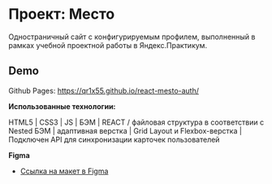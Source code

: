 # Проект: Место

Одностраничный сайт с конфигурируемым профилем, выполненный в рамках учебной проектной работы в Яндекс.Практикум.

## Demo

Github Pages: https://qr1x55.github.io/react-mesto-auth/

**Использованные технологии:**

HTML5 | CSS3 | JS | БЭМ | REACT   / файловая структура в соответствии с Nested БЭМ | адаптивная верстка | Grid Layout и Flexbox-верстка | Подключен API для синхронизации карточек пользователей 

**Figma**
* [Ссылка на макет в Figma](https://www.figma.com/file/5S2WSbEFL6awjVWJ0NWL8Q/Sprint-3_-Russia-_-desktop-mobile?node-id=28503%3A0)